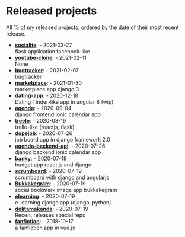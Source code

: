 # Released projects

All <!-- release_count starts -->15<!-- release_count ends --> of my released projects, ordered by the date of their most recent release.

<!-- recent_releases starts -->
* **[socialite](https://github.com/delitamakanda/socialite)**: [](https://github.com/delitamakanda/socialite/releases/tag/v2.1) - 2021-02-27
<br>flask application facebook-like
* **[youtube-clone](https://github.com/delitamakanda/youtube-clone)**: [](https://github.com/delitamakanda/youtube-clone/releases/tag/v1.0) - 2021-02-11
<br>None
* **[bugtracker](https://github.com/delitamakanda/bugtracker)**: [](https://github.com/delitamakanda/bugtracker/releases/tag/v1.0) - 2021-02-07
<br>bugtracker
* **[marketplace](https://github.com/delitamakanda/marketplace)**: [](https://github.com/delitamakanda/marketplace/releases/tag/v1.1) - 2021-01-30
<br>marketplace app django 3
* **[dating-app](https://github.com/delitamakanda/dating-app)**: [](https://github.com/delitamakanda/dating-app/releases/tag/v2.2) - 2020-12-18
<br>Dating Tinder-like app in angular 8 (wip)
* **[agenda](https://github.com/delitamakanda/agenda)**: [](https://github.com/delitamakanda/agenda/releases/tag/v1.0) - 2020-09-04
<br>django frontend ionic calendar app 
* **[treelo](https://github.com/delitamakanda/treelo)**: [](https://github.com/delitamakanda/treelo/releases/tag/v0.2) - 2020-08-19
<br>trello-like (reactjs, flask)
* **[dopejob](https://github.com/delitamakanda/dopejob)**: [](https://github.com/delitamakanda/dopejob/releases/tag/v1.1) - 2020-07-26
<br>job board app in django framework 2.0
* **[agenda-backend-api](https://github.com/delitamakanda/agenda-backend-api)**: [](https://github.com/delitamakanda/agenda-backend-api/releases/tag/v1.0) - 2020-07-26
<br>django backend ionic calendar app
* **[banky](https://github.com/delitamakanda/banky)**: [](https://github.com/delitamakanda/banky/releases/tag/v1.0) - 2020-07-19
<br>budget app react js and django
* **[scrumboard](https://github.com/delitamakanda/scrumboard)**: [](https://github.com/delitamakanda/scrumboard/releases/tag/v1.0) - 2020-07-19
<br>scrumboard with django and angularjs
* **[Bukkakegram](https://github.com/delitamakanda/Bukkakegram)**: [](https://github.com/delitamakanda/Bukkakegram/releases/tag/v2.0) - 2020-07-19
<br>social bookmark image app bukkakegram
* **[elearning](https://github.com/delitamakanda/elearning)**: [](https://github.com/delitamakanda/elearning/releases/tag/v1.0) - 2020-07-19
<br>e-learning django app (django, python)
* **[delitamakanda](https://github.com/delitamakanda/delitamakanda)**: [](https://github.com/delitamakanda/delitamakanda/releases/tag/v1.0) - 2020-07-19
<br>Recent releases special repo
* **[fanfiction](https://github.com/delitamakanda/fanfiction)**: [](https://github.com/delitamakanda/fanfiction/releases/tag/v1.1) - 2018-10-17
<br>a fanfiction app in vue.js
<!-- recent_releases ends -->
